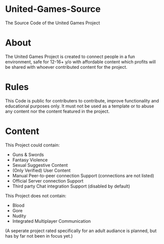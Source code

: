 # United-Games-Source
The Source Code of the United Games Project

# About
The United Games Project is created to connect people in a fun environment, safe for 12-16+ y/o with affordable content which profits will be shared with whoever contributed content for the project.

# Rules
This Code is public for contributers to contribute, improve functionality and educational purposes only.
It must not be used as a template or to abuse any content nor the content featured in the project.

# Content
This Project could contain:
+ Guns & Swords
+ Fantasy Violence
+ Sexual Suggestive Content
+ (Only Verified) User Content
+ Manual Peer-to-peer connection Support (connections are not listed)
+ Official Server connection Support
+ Third party Chat integration Support (disabled by default)

This Project does not contain:
- Blood
- Gore
- Nudity
- Integrated Multiplayer Communication

(A seperate project rated specifically for an adult audiance is planned, but has by far not been in focus yet.)
